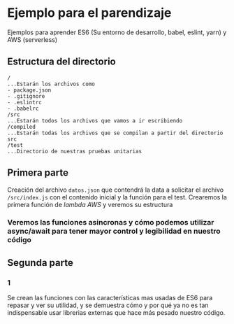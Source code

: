 # Ejemplo para el parendizaje
Ejemplos para aprender ES6 (Su entorno de desarrollo, babel, eslint, yarn) y AWS (serverless)

## Estructura del directorio
```
/
...Estarán los archivos como
- package.json
- .gitignore
- .eslintrc
- .babelrc
/src
...Estarán todos los archivos que vamos a ir escribiendo
/compiled
...Estarán todas los archivos que se compilan a partir del directorio src
/test
...Directorio de nuestras pruebas unitarias
```
## Primera parte
Creación del archivo `datos.json` que contendrá la data a solicitar el archivo `/src/index.js` con el contenido inicial y la función para el test.
Crearemos la primera función de *lambda AWS* y veremos su estructura
### Veremos las funciones asincronas y cómo podemos utilizar async/await para tener mayor control y legibilidad en nuestro código

## Segunda parte
### 1
Se crean las funciones con las características mas usadas de ES6 para repasar y ver su utilidad, y se demuestra cómo y por qué ya no es tan indispensable usar librerias externas que hace más pesado nuestro código.